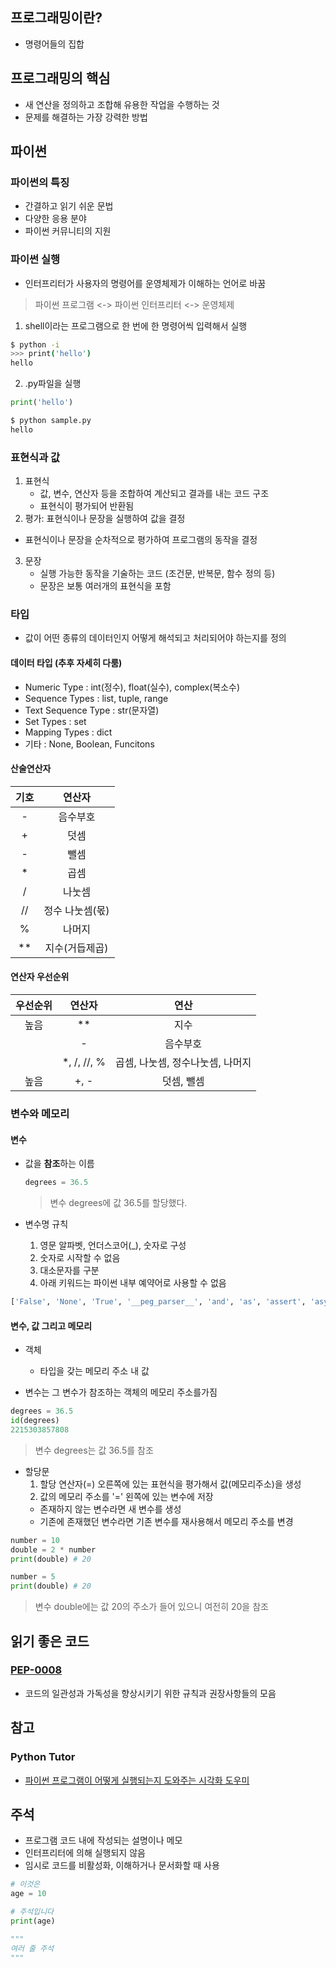 ## 프로그래밍이란?
- 명령어들의 집합

## 프로그래밍의 핵심
- 새 연산을 정의하고 조합해 유용한 작업을 수행하는 것
- 문제를 해결하는 가장 강력한 방법


## 파이썬
### 파이썬의 특징
- 간결하고 읽기 쉬운 문법
- 다양한 응용 분야
- 파이썬 커뮤니티의 지원

### 파이썬 실행

- 인터프리터가 사용자의 명령어를 운영체제가 이해하는 언어로 바꿈
> 파이썬 프로그램 <-> 파이썬 인터프리터 <-> 운영체제

1. shell이라는 프로그램으로 한 번에 한 명령어씩 입력해서 실행

```bash
$ python -i
>>> print('hello')
hello
```
2. .py파일을 실행
```python
print('hello')
```
```bash
$ python sample.py
hello
```
### 표현식과 값
1. 표현식
    - 값, 변수, 연산자 등을 조합하여 계산되고 결과를 내는 코드 구조
    - 표현식이 평가되어 반환됨
2. 평가: 표현식이나 문장을 실행하여 값을 결정
  - 표현식이나 문장을 순차적으로 평가하여 프로그램의 동작을 결정
3. 문장
    - 실행 가능한 동작을 기술하는 코드 (조건문, 반복문, 함수 정의 등)
    - 문장은 보통 여러개의 표현식을 포함

### 타입

- 값이 어떤 종류의 데이터인지 어떻게 해석되고 처리되어야 하는지를 정의

#### 데이터 타입 (추후 자세히 다룸)
  - Numeric Type : int(정수), float(실수), complex(복소수)
  - Sequence Types : list, tuple, range
  - Text Sequence Type : str(문자열)
  - Set Types : set
  - Mapping Types : dict
  - 기타 : None, Boolean, Funcitons

#### 산술연산자

  |기호|연산자|
  |:-------:|:-------:|
  |-|음수부호|
  |+|덧셈|
  |-|뺄셈|
  |*|곱셈|
  |/|나눗셈|
  |//|정수 나눗셈(몫)|
  |%|나머지|
  |**|지수(거듭제곱)|

#### 연산자 우선순위

  |우선순위|연산자|연산|
  |:-------:|:-------:|:-------:|
  |높음|**|지수|
  ||-|음수부호|
  ||*, /, //, %|곱셈, 나눗셈, 정수나눗셈, 나머지|
  |높음|+, -|덧셈, 뺄셈|



### 변수와 메모리

#### 변수
  - 값을 **참조**하는 이름
    ```python
    degrees = 36.5
    ```
    > 변수 degrees에 값 36.5를 할당했다.

  - 변수명 규칙
    1. 영문 알파벳, 언더스코어(_), 숫자로 구성
    2. 숫자로 시작할 수 없음
    3. 대소문자를 구분
    4. 아래 키워드는 파이썬 내부 예약어로 사용할 수 없음

```python
['False', 'None', 'True', '__peg_parser__', 'and', 'as', 'assert', 'async', 'await', 'break', 'class', 'continue', 'def', 'del', 'elif', 'else', 'except', 'finally', 'for', 'from', 'global', 'if', 'import', 'input.txt', 'is', 'lambda', 'nonlocal', 'not', 'or', 'pass', 'raise', 'return', 'try', 'while', 'with', 'yield']
```

#### 변수, 값 그리고 메모리

  - 객체
      - 타입을 갖는 메모리 주소 내 값

  - 변수는 그 변수가 참조하는 객체의 메모리 주소를가짐
  ```python
  degrees = 36.5
  id(degrees)
  2215303857808
  ```
  > 변수 degrees는 값 36.5를 참조

  - 할당문
    1. 할당 연산자(=) 오른쪽에 있는 표현식을 평가해서 값(메모리주소)을 생성
    2. 값의 메모리 주소를 '=' 왼쪽에 있는 변수에 저장
    - 존재하지 않는 변수라면 새 변수를 생성
    - 기존에 존재했던 변수라면 기존 변수를 재사용해서 메모리 주소를 변경

  ```python
  number = 10
  double = 2 * number
  print(double) # 20

  number = 5
  print(double) # 20
  ``` 
  > 변수 double에는 값 20의 주소가 들어 있으니 여전히 20을 참조
## 읽기 좋은 코드
### [PEP-0008](https://peps.python.org/pep-0008/)
- 코드의 일관성과 가독성을 향상시키기 위한 규칙과 권장사항들의 모음

## 참고
### Python Tutor
  - [파이썬 프로그램이 어떻게 실행되는지 도와주는 시각화 도우미](https://pythontutor.com/)

## 주석
- 프로그램 코드 내에 작성되는 설명이나 메모
- 인터프리터에 의해 실행되지 않음
- 임시로 코드를 비활성화, 이해하거나 문서화할 때 사용

```python
# 이것은
age = 10

# 주석입니다
print(age)

"""
여러 줄 주석
"""
```